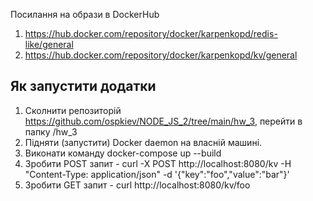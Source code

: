 Посилання на образи в DockerHub

1. https://hub.docker.com/repository/docker/karpenkopd/redis-like/general
2. https://hub.docker.com/repository/docker/karpenkopd/kv/general

## Як запустити додатки

1. Сколнити репозиторій https://github.com/ospkiev/NODE_JS_2/tree/main/hw_3, перейти в папку /hw_3
2. Підняти (запустити) Docker daemon на власній машині.
3. Виконати команду docker-compose  up --build
4. Зробити POST запит - 
curl -X POST http://localhost:8080/kv   -H "Content-Type: application/json"   -d '{"key":"foo","value":"bar"}'
5. Зробити GET запит -
curl http://localhost:8080/kv/foo


